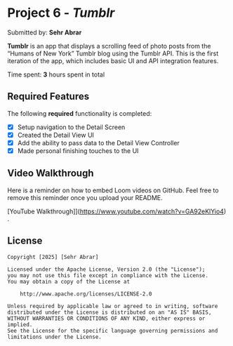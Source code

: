 # Project 6 - *Tumblr*

Submitted by: **Sehr Abrar**

**Tumblr** is an app that displays a scrolling feed of photo posts from the “Humans of New York” Tumblr blog using the Tumblr API. This is the first iteration of the app, which includes basic UI and API integration features.

Time spent: **3** hours spent in total

## Required Features

The following **required** functionality is completed:

- [x] Setup navigation to the Detail Screen
- [x] Created the Detail View UI
- [x] Add the ability to pass data to the Detail View Controller
- [x] Made personal finishing touches to the UI

## Video Walkthrough

Here is a reminder on how to embed Loom videos on GitHub. Feel free to remove this reminder once you upload your README. 

[YouTube Walkthrough]](https://www.youtube.com/watch?v=GA92eKlYio4) .

## License

    Copyright [2025] [Sehr Abrar]

    Licensed under the Apache License, Version 2.0 (the "License");
    you may not use this file except in compliance with the License.
    You may obtain a copy of the License at

        http://www.apache.org/licenses/LICENSE-2.0

    Unless required by applicable law or agreed to in writing, software
    distributed under the License is distributed on an "AS IS" BASIS,
    WITHOUT WARRANTIES OR CONDITIONS OF ANY KIND, either express or implied.
    See the License for the specific language governing permissions and
    limitations under the License.
